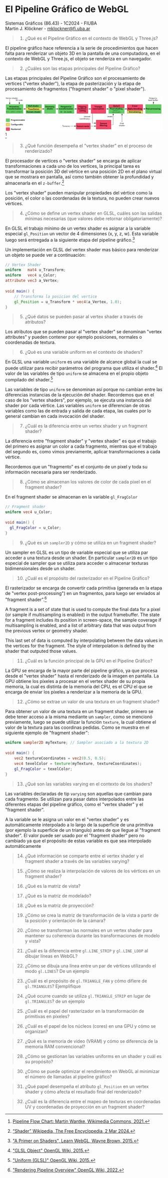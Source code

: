 # El Pipeline Gráfico de WebGL

Sistemas Gráficos (86.43) - 1C2024 - FIUBA  
Martin J. Klöckner - [mklockner@fi.uba.ar](mailto:mklockner@fi.uba.ar)

> 1. ¿Qué es el Pipeline Gráfico en el contexto de WebGL y Three.js?

El pipeline gráfico hace referencia a la serie de procedimientos que hacen falta
para renderizar un objeto 3D en la pantalla de una computadora, en el contexto
de WebGL y Three.js, el objeto se renderiza en un navegador.

> 2. ¿Cuáles son las etapas principales del Pipeline Gráfico?

Las etapas principales del Pipeline Gráfico son el procesamiento de vertices
("vertex shader"), la etapa de pasterización y la etapa de procesamiento de
fragmentos ("fragment shader" o "pixel shader").

![Diagrama de flujo completo del pipeline gráfico](./3D-Pipeline.png)[^1]

[^1]: [Pipeline Flow Chart: Martin Wantke, Wikimedia Commons,
    2021.](https://commons.wikimedia.org/wiki/File:3D-Pipeline.svg)

> 3. ¿Qué función desempeña el "vertex shader" en el proceso de renderizado?

El procesador de vertices o "vertex shader" se encarga de aplicar
transformaciones a cada uno de los vertices, la principal tarea es transformar
la posición 3D del vértice en una posición 2D en el plano virtual que se
mostrara en pantalla, así como también obtener la profundidad y almacenarla en
el `z-buffer`.[^2]

[^2]: [“Shader” Wikipedia, The Free Encyclopedia, 2 Mar 2024.](https://en.wikipedia.org/w/index.php?title=Shader)

Los "vertex shader" pueden manipular propiedades del vértice como la posición,
el color o las coordenadas de la textura, no pueden crear nuevos vértices.

> 4. ¿Cómo se define un vertex shader en GLSL, cuáles son las salidas mínimas 
>    necesarias (que valores debe retornar obligatoriamente)?

En GLSL el trabajo mínimo de un vertex shader es asignar a la variable
especial `gl_Position` un vector de 4 dimensiones (x, y, z, w). Esta variable
luego será entregada a la siguiente etapa del pipeline gráfico.[^3]

[^3]: ["A Primer on Shaders", Learn WebGL, Wayne Brown, 2015.](http://learnwebgl.brown37.net/rendering/shader_primer.html)

Un implementación en GLSL del vertex shader mas básico para renderizar un objeto
se puede ver a continuación:

```glsl
// Vertex Shader
uniform   mat4 u_Transform;
uniform   vec4 u_Color;
attribute vec3 a_Vertex;

void main() {
    // Transforma la posicion del vertice
    gl_Position = u_Transform * vec4(a_Vertex, 1.0);
}
```

> 5. ¿Qué datos se pueden pasar al vertex shader a través de atributos?

Los atributos que se pueden pasar al "vertex shader" se denominan "vertex
attributes" y pueden contener por ejemplo posiciones, normales o coordenadas de
textura.

> 6. ¿Qué es una variable uniform en el contexto de shaders?

En GLSL una variable `uniform` es una variable de alcance global la cual se
puede utilizar para recibir parámetros del programa que utiliza el shader.[^4]
El valor de las variables de tipo `uniform` se almacena en el propio objeto
compilado del shader.[^5]

[^4]: ["GLSL Object" OpenGL Wiki, 2015.](https://www.khronos.org/opengl/wiki/GLSL_Object)
[^5]: ["Uniform (GLSL)" OpenGL Wiki, 2015.](https://www.khronos.org/opengl/wiki/Uniform_(GLSL))

Las variables de tipo `uniform` se denominan así porque no cambian entre las
diferencias instancias de la ejecución del shader. Recordemos que en el caso de
los "vertex shaders", por ejemplo, se ejecuta una instancia del shader por cada
vértice. Las variables `uniform` se diferencian de otras variables como las de
entrada y salida de cada etapa, las cuales por lo general cambian en cada
invocación del shader.

> 7. ¿Cuál es la diferencia entre un vertex shader y un fragment shader?

La diferencia entre "fragment shader" y "vertex shader" es
que el trabajo del primero es asignar un color a cada fragmento, mientras que el
trabajo del segundo es, como vimos previamente, aplicar transformaciones a cada
vértice.

Recordemos que un "fragmento" es el conjunto de un pixel y toda su información
necesaria para ser renderizado. 

> 8. ¿Cómo se almacenan los valores de color de cada pixel en el fragment
>    shader?

En el fragment shader se almacenan en la variable `gl_FragColor`

```glsl
// Fragment shader
uniform vec4 u_Color;

void main() {
  gl_FragColor = u_Color;
}
```

> 9. ¿Qué es un `sampler2D` y cómo se utiliza en un fragment shader?

Un sampler en GLSL es un tipo de variable especial que se utiliza par acceder a
una textura desde un shader. En particular `sampler2D` es un tipo especial de
sampler que se utiliza para acceder o almacenar texturas bidimensionales desde
un shader.

> 10. ¿Cuál es el propósito del rasterizador en el Pipeline Gráfico?

El rasterizador se encarga de convertir cada primitiva (generada en la etapa de
"vertex post-processing") en un fragmentos, para luego ser enviados al "fragment
shader".[^6]

[^6]: ["Rendering Pipeline Overview" OpenGL Wiki, 2022.](https://www.khronos.org/opengl/wiki/Rendering_Pipeline_Overview)

A fragment is a set of state that is used to compute the final data for a pixel
(or sample if multisampling is enabled) in the output framebuffer. The state for
a fragment includes its position in screen-space, the sample coverage if
multisampling is enabled, and a list of arbitrary data that was output from the
previous vertex or geometry shader.

This last set of data is computed by interpolating between the data values in
the vertices for the fragment. The style of interpolation is defined by the
shader that outputed those values.

> 11. ¿Cuál es la función principal de la GPU en el Pipeline Gráfico?

La GPU se encarga de la mayor parte del pipeline gráfico, ya que procesa desde
el "vertex shader" hasta el renderizado de la imagen en pantalla. La GPU obtiene
los píxeles a procesar en el vertex shader de su propia memoria, la cual es
distinta de la memoria del CPU, es el CPU el que se encarga de enviar los
píxeles a renderizar a la memoria de la GPU.

> 12. ¿Cómo se extrae un valor de una textura en un fragment shader?

Para obtener un valor de una textura en un fragment shader, primero se debe
tener acceso a la misma mediante un `sampler`, como se mencionó previamente,
luego se puede utilizar la función `texture`, la cual obtiene el valor de la
textura para las coordinas pedidas. Como se muestra en el siguiente ejemplo de
"fragment shader":

```glsl
uniform sampler2D myTexture; // Sampler asociado a la textura 2D

void main() {
    vec2 textureCoordinates = vec2(0.5, 0.5);
    vec4 texelColor = texture(myTexture, textureCoordinates);
    gl_FragColor = texelColor;
}
```

> 13. ¿Qué son las variables varying en el contexto de los shaders?

Las variables declaradas de tip `varying` son aquellas que cambian para cada
fragmento. Se utilizan para pasar datos interpolados entre las diferentes etapas
del pipeline gráfico, como el "vertex shader" y el "fragment shader".

A la variable se le asigna un valor en el "vertex shader" y es automáticamente
interpolado a lo largo de la superficie de una primitiva (por ejemplo la
superficie de un triangulo) antes de que llegue al "fragment shader". El valor
puede ser usado por el "fragment shader" pero no cambiado ya que el propósito
de estas variable es que sea interpolado automáticamente

> 14. ¿Qué información se comparte entre el vertex shader y el fragment shader a
>     través de las variables varying? 

> 15. ¿Cómo se realiza la interpolación de valores de los vértices en un
>     fragment shader?



> 16. ¿Qué es la matriz de vista?

> 17. ¿Qué es la matriz de modelado? 

> 18. ¿Qué es la matriz de proyección? 

> 19. ¿Cómo se crea la matriz de transformación de la vista a partir de la
>     posición y orientación de la cámara?

> 20. ¿Cómo se transforman las normales en un vertex shader para mantener su
>     coherencia durante las transformaciones de modelo y vista?

> 21. ¿Cuál es la diferencia entre `gl.LINE_STRIP` y `gl.LINE_LOOP` al dibujar
>     líneas en WebGL?

> 22. ¿Cómo se dibuja una línea entre un par de vértices utilizando el modo
>     `gl.LINES`? De un ejemplo

> 23. ¿Cuál es el propósito de `gl.TRIANGLE_FAN` y cómo difiere de
>     `gl.TRIANGLES`? Ejemplifique

> 24. ¿Qué ocurre cuando se utiliza `gl.TRIANGLE_STRIP` en lugar de
>     `gl.TRIANGLES`? de un ejemplo

> 25. ¿Cuál es el papel del rasterizador en la transformación de primitivas en
>     píxeles?

> 26. ¿Cuál es el papel de los núcleos (cores) en una GPU y cómo se organizan?

> 27. ¿Qué es la memoria de video (VRAM) y cómo se diferencia de la memoria RAM
>     convencional?

> 28. ¿Cómo se gestionan las variables uniforms en un shader y cuál es su
>     propósito?

> 30. ¿Cómo se puede optimizar el rendimiento en WebGL al minimizar el número de
>     llamadas al pipeline gráfico?

> 31. ¿Qué papel desempeña el atributo `gl_Position` en un vertex shader y cómo
>     afecta el resultado final del renderizado?

> 32. ¿Cuál es la diferencia entre el mapeo de texturas en coordenadas UV y
>     coordenadas de proyección en un fragment shader?
